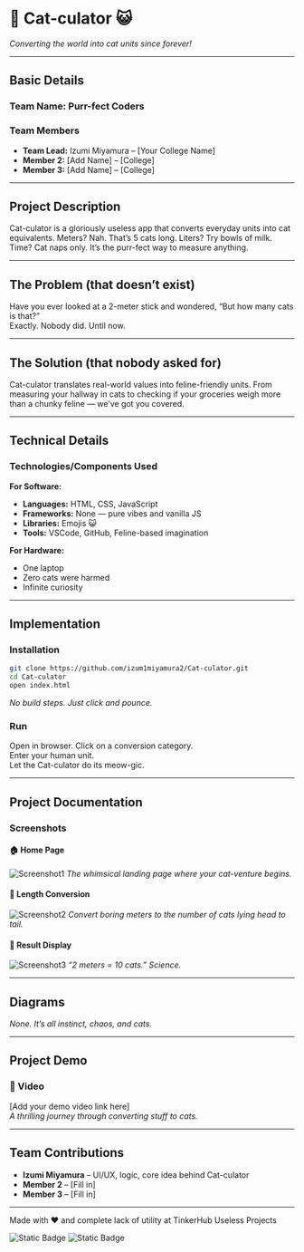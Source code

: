 
# 🐾 Cat-culator 😺

_Converting the world into cat units since forever!_

---

## Basic Details

### Team Name: Purr-fect Coders

### Team Members
- **Team Lead:** Izumi Miyamura – [Your College Name]
- **Member 2:** [Add Name] – [College]
- **Member 3:** [Add Name] – [College]

---

## Project Description

Cat-culator is a gloriously useless app that converts everyday units into cat equivalents. Meters? Nah. That’s 5 cats long. Liters? Try bowls of milk. Time? Cat naps only. It’s the purr-fect way to measure anything.

---

## The Problem (that doesn’t exist)

Have you ever looked at a 2-meter stick and wondered, “But how many cats is that?”  
Exactly. Nobody did. Until now.

---

## The Solution (that nobody asked for)

Cat-culator translates real-world values into feline-friendly units. From measuring your hallway in cats to checking if your groceries weigh more than a chunky feline — we’ve got you covered.

---

## Technical Details

### Technologies/Components Used

**For Software:**
- **Languages:** HTML, CSS, JavaScript  
- **Frameworks:** None — pure vibes and vanilla JS  
- **Libraries:** Emojis 😺  
- **Tools:** VSCode, GitHub, Feline-based imagination

**For Hardware:**
- One laptop  
- Zero cats were harmed  
- Infinite curiosity

---

## Implementation

### Installation

```bash
git clone https://github.com/izum1miyamura2/Cat-culator.git
cd Cat-culator
open index.html
```

_No build steps. Just click and pounce._

### Run

Open in browser. Click on a conversion category.  
Enter your human unit.  
Let the Cat-culator do its meow-gic.

---

## Project Documentation

### Screenshots

#### 🏠 Home Page
![Screenshot1](https://github.com/izum1miyamura2/Cat-culator/assets/517ad8e9-ad22-457d-9538-a9e62d137cd7/frame%20(3).png)
*The whimsical landing page where your cat-venture begins.*

#### 📏 Length Conversion
![Screenshot2](./mnt/data/Screenshot%202025-08-02%20054657.png)
*Convert boring meters to the number of cats lying head to tail.*

#### 🎉 Result Display
![Screenshot3](./mnt/data/Screenshot%202025-08-02%20054746.png)
*“2 meters = 10 cats.” Science.*

---

## Diagrams

_None. It’s all instinct, chaos, and cats._

---

## Project Demo

### 🎥 Video
[Add your demo video link here]  
*A thrilling journey through converting stuff to cats.*

---

## Team Contributions

- **Izumi Miyamura** – UI/UX, logic, core idea behind Cat-culator  
- **Member 2** – [Fill in]  
- **Member 3** – [Fill in]

---

Made with ❤️ and complete lack of utility at TinkerHub Useless Projects

![Static Badge](https://img.shields.io/badge/TinkerHub-24?color=%23000000&link=https%3A%2F%2Fwww.tinkerhub.org%2F)
![Static Badge](https://img.shields.io/badge/UselessProjects--25-25?link=https%3A%2F%2Fwww.tinkerhub.org%2Fevents%2FQ2Q1TQKX6Q%2FUseless%2520Projects)
